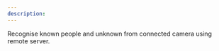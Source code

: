 ```yaml
---
description: 
---
```

Recognise known people and unknown from connected camera using remote server.
